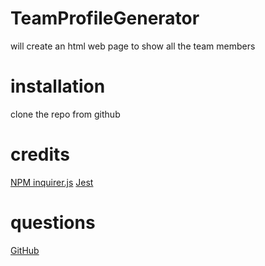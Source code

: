 # TeamProfileGenerator
will create an html web page to show all the team members

# installation
clone the repo from github

# credits

[NPM inquirer.js](https://www.npmjs.com/package/inquirer)
[Jest](https://jestjs.oi/)

# questions

[GitHub](https://github.com/buckxx1)